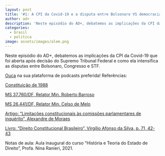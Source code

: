 ```yaml
---
layout: post
title: '#1: A CPI da Covid-19 e a disputa entre Bolsonaro VS democracia'
author: ad+
description: 'Neste episódio do AD+, debatemos as implicações da CPI da Covid-19'
categories:
  - brasil
  - politica
image: assets/images/alem.png
---
```


Neste episódio do AD+, debatemos as implicações da CPI da Covid-19 que foi aberta após decisão do Supremo Tribunal Federal e como ela intensifica as disputas entre Bolsonaro, Congresso e STF.

[Ouça](https://anchor.fm/alm-do-mais/episodes/1-A-CPI-da-Covid-19-e-a-disputa-entre-Bolsonaro-VS-democracia-ev44h2) na sua plataforma de podcasts preferida!
Referências:

[Constituição de 1988](https://www.planalto.gov.br/ccivil_03/Constituicao/ConstituicaoCompilado.htm)

[MS 37.760/DF, Relator Min. Roberto Barroso](https://portal.stf.jus.br/processos/detalhe.asp?incidente=6129512)

[MS 26.441/DF, Relator Min. Celso de Melo](https://portal.stf.jus.br/processos/detalhe.asp?incidente=2498241)

[Artigo: “Limitações constitucionais às comissões parlamentares de inquérito”, Alexandre de Moraes](http://www.alexandredemoraesadvogados.com.br/wp-content/uploads/2014/02/89-Limita%C3%A7%C3%B5es-constitucionais-%C3%A0s-comiss%C3%B5es-parlamentare-de-inqu%C3%A9rito.-REVISTA-DE-INFORMA%C3%87%C3%83O-LEGISLATIVA.pdf)

[Livro: “Direito Constitucional Brasileiro”, Vírgílio Afonso da Silva, p. 71, 42-43](https://www.edusp.com.br/livros/direito-constitucional-brasileiro/)

Notas de aula: Aula inaugural do curso “História e Teoria do Estado de Direito”, Profa. Nina Ranieri, 2021.
